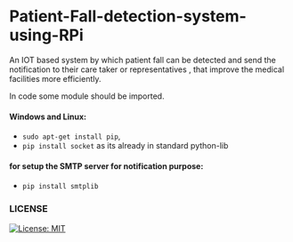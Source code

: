 # Patient-Fall-detection-system-using-RPi
An IOT based system by which patient fall can be detected and send the notification to their care taker or representatives , that improve the medical facilities more efficiently.

In code some module should be imported.
#### Windows and Linux:
* `sudo apt-get install pip`,<br/>
* `pip install socket` as its already in standard python-lib

#### for setup the SMTP server for notification purpose:
* `pip install smtplib`

### LICENSE

[![License: MIT](https://img.shields.io/badge/License-MIT-yellow.svg)](https://opensource.org/licenses/MIT)

